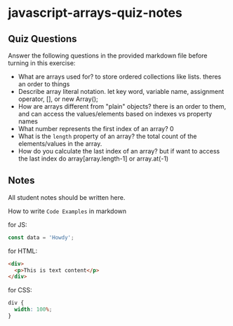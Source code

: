 # javascript-arrays-quiz-notes

## Quiz Questions

Answer the following questions in the provided markdown file before turning in this exercise:

- What are arrays used for?
  to store ordered collections like lists. theres an order to things
- Describe array literal notation.
  let key word, variable name, assignment operator, [], or new Array();
- How are arrays different from "plain" objects?
  there is an order to them, and can access the values/elements based on indexes vs property names
- What number represents the first index of an array?
  0
- What is the `length` property of an array?
  the total count of the elements/values in the array.
- How do you calculate the last index of an array?
  but if want to access the last index do array[array.length-1] or array.at(-1)

## Notes

All student notes should be written here.

How to write `Code Examples` in markdown

for JS:

```javascript
const data = 'Howdy';
```

for HTML:

```html
<div>
  <p>This is text content</p>
</div>
```

for CSS:

```css
div {
  width: 100%;
}
```
